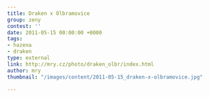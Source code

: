 ```yaml
---
title: Draken x Olbramovice
group: zeny
contest: ''
date: 2011-05-15 00:00:00 +0000
tags:
- hazena
- draken
type: external
link: http://mry.cz/photo/draken_olbr/index.html
author: mry
thumbnail: "/images/content/2011-05-15_draken-x-olbramovice.jpg"

---
```

